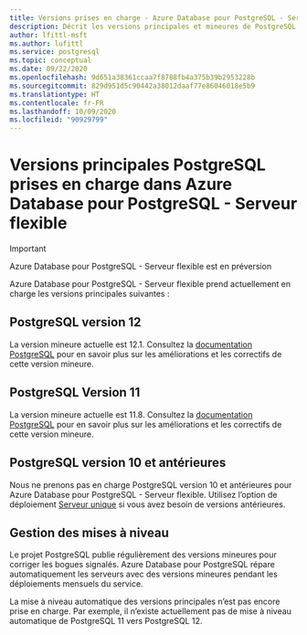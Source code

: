 ```yaml
---
title: Versions prises en charge - Azure Database pour PostgreSQL - Serveur flexible
description: Décrit les versions principales et mineures de PostgreSQL prises en charge dans Azure Database pour PostgreSQL - Serveur flexible.
author: lfittl-msft
ms.author: lufittl
ms.service: postgresql
ms.topic: conceptual
ms.date: 09/22/2020
ms.openlocfilehash: 9d651a38361ccaa7f8788fb4a375b39b2953228b
ms.sourcegitcommit: 829d951d5c90442a38012daaf77e86046018e5b9
ms.translationtype: HT
ms.contentlocale: fr-FR
ms.lasthandoff: 10/09/2020
ms.locfileid: "90929799"
---
```

# <a name="supported-postgresql-major-versions-in-azure-database-for-postgresql---flexible-server"></a>Versions principales PostgreSQL prises en charge dans Azure Database pour PostgreSQL - Serveur flexible

> [!IMPORTANT]
> Azure Database pour PostgreSQL - Serveur flexible est en préversion

Azure Database pour PostgreSQL - Serveur flexible prend actuellement en charge les versions principales suivantes :

## <a name="postgresql-version-12"></a>PostgreSQL version 12

La version mineure actuelle est 12.1. Consultez la [documentation PostgreSQL](https://www.postgresql.org/docs/12/static/release-12-1.html) pour en savoir plus sur les améliorations et les correctifs de cette version mineure.

## <a name="postgresql-version-11"></a>PostgreSQL Version 11

La version mineure actuelle est 11.8. Consultez la [documentation PostgreSQL](https://www.postgresql.org/docs/11/static/release-11-8.html) pour en savoir plus sur les améliorations et les correctifs de cette version mineure.

## <a name="postgresql-version-10-and-older"></a>PostgreSQL version 10 et antérieures

Nous ne prenons pas en charge PostgreSQL version 10 et antérieures pour Azure Database pour PostgreSQL - Serveur flexible. Utilisez l’option de déploiement [Serveur unique](https://docs.microsoft.com/azure/postgresql/concepts-supported-versions) si vous avez besoin de versions antérieures.

## <a name="managing-upgrades"></a>Gestion des mises à niveau

Le projet PostgreSQL publie régulièrement des versions mineures pour corriger les bogues signalés. Azure Database pour PostgreSQL répare automatiquement les serveurs avec des versions mineures pendant les déploiements mensuels du service.

La mise à niveau automatique des versions principales n’est pas encore prise en charge. Par exemple, il n’existe actuellement pas de mise à niveau automatique de PostgreSQL 11 vers PostgreSQL 12.<!-- To upgrade to the next major version, create a [database dump and restore](howto-migrate-using-dump-and-restore.md) to a server that was created with the new engine version.-->

<!--
## Next steps

For information on supported PostgreSQL extensions, see [the extensions document](concepts-extensions.md).
-->

